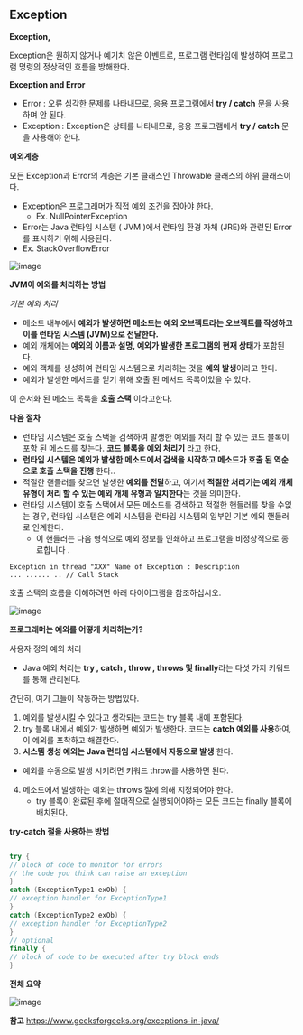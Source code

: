 ## Exception

**Exception,**

Exception은 원하지 않거나 예기치 않은 이벤트로, 프로그램 런타임에 발생하여 프로그램 명령의 정상적인 흐름을 방해한다.



**Exception and Error**

 - Error :  오류 심각한 문제를 나타내므로, 응용 프로그램에서 **try / catch** 문을 사용하며 안 된다.
 - Exception :  Exception은 상태를 나타내므로, 응용 프로그램에서 **try / catch** 문을 사용해야 한다.



**예외계층**

모든 Exception과 Error의 계층은 기본 클래스인 Throwable 클래스의 하위 클래스이다. 

- Exception은 프로그래머가 직접 예외 조건을 잡아야 한다.
  - Ex. NullPointerException
-  Error는 Java 런타임 시스템 ( JVM )에서 런타임 환경 자체 (JRE)와 관련된 Error를 표시하기 위해 사용된다.
  - Ex. StackOverflowError

![image](https://user-images.githubusercontent.com/40616436/73763643-0f536e00-47b5-11ea-92ca-e356494c7849.png)



**JVM이 예외를 처리하는 방법**

*기본 예외 처리*

- 메소드 내부에서 **예외가 발생하면 메소드는 예외 오브젝트라는 오브젝트를 작성하고 이를 런타임 시스템 (JVM)으로 전달한다.**
- 예외 개체에는 **예외의 이름과 설명, 예외가 발생한 프로그램의 현재 상태**가 포함된다.
- 예외 객체를 생성하여 런타임 시스템으로 처리하는 것을 **예외 발생**이라고 한다.
- 예외가 발생한 메서드를 얻기 위해 호출 된 메서드 목록이있을 수 있다.

이 순서화 된 메소드 목록을 **호출 스택** 이라고한다.

**다음 절차**

 - 런타임 시스템은 호출 스택을 검색하여 발생한 예외를 처리 할 수 있는 코드 블록이 포함 된 메소드를 찾는다. **코드 블록을 예외 처리기** 라고 한다.
 - **런타임 시스템은 예외가 발생한 메소드에서 검색을 시작하고 메소드가 호출 된 역순으로 호출 스택을 진행** 한다..
 - 적절한 핸들러를 찾으면 발생한 **예외를 전달**하고, 여기서 **적절한 처리기는 예외 개체 유형이 처리 할 수 있는 예외 개체 유형과 일치한다**는 것을 의미한다.
 - 런타임 시스템이 호출 스택에서 모든 메소드를 검색하고 적절한 핸들러를 찾을 수없는 경우, 런타임 시스템은 예외 시스템을 런타임 시스템의 일부인 기본 예외 핸들러로 인계한다.
    - 이 핸들러는 다음 형식으로 예외 정보를 인쇄하고 프로그램을 비정상적으로 종료합니다 .

~~~
Exception in thread "XXX" Name of Exception : Description
... ...... .. // Call Stack
~~~

호출 스택의 흐름을 이해하려면 아래 다이어그램을 참조하십시오.

![image](https://user-images.githubusercontent.com/40616436/73764546-8fc69e80-47b6-11ea-897e-3d7748660a27.png)



**프로그래머는 예외를 어떻게 처리하는가?**

사용자 정의 예외 처리

- Java 예외 처리는 **try , catch , throw , throws 및 finally**라는 다섯 가지 키워드를 통해 관리된다.

간단히, 여기 그들이 작동하는 방법있다.

1. 예외를 발생시킬 수 있다고 생각되는 코드는 try 블록 내에 포함된다.
2. try 블록 내에서 예외가 발생하면 예외가 발생한다. 코드는 **catch 예외를 사용**하여, 이 예외를 포착하고 해결한다.
3.  **시스템 생성 예외는 Java 런타임 시스템에서 자동으로 발생** 한다.
   - 예외를 수동으로 발생 시키려면 키워드 throw를 사용하면 된다.
4. 메소드에서 발생하는 예외는 throws 절에 의해 지정되어야 한다.
   - try 블록이 완료된 후에 절대적으로 실행되어야하는 모든 코드는 finally 블록에 배치된다.




**try-catch 절을 사용하는 방법**

~~~java

try {
// block of code to monitor for errors
// the code you think can raise an exception
}
catch (ExceptionType1 exOb) {
// exception handler for ExceptionType1
}
catch (ExceptionType2 exOb) {
// exception handler for ExceptionType2
}
// optional
finally {
// block of code to be executed after try block ends
}

~~~



**전체 요약**

![image](https://user-images.githubusercontent.com/40616436/73765492-f39d9700-47b7-11ea-96bc-8f155cce9cdf.png)



**참고**
https://www.geeksforgeeks.org/exceptions-in-java/

